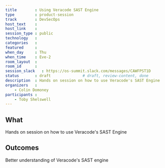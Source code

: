 ```yaml
---
title        : Using Veracode SAST Engine
type         : product-session
track        : DevSecOps
host_text    :
host_link    :
session_type : public
technology   :
categories   :
featured     :
when_day     : Thu
when_time    : Eve-2
room_layout  :
room_id      :
session_slack   : https://os-summit.slack.com/messages/CAWFPST1D
status       : draft              # draft, review-content, done
description  : Hands on session on how to use Veracode's SAST Engine
organizers   :
    - Colin Domoney
participants :
    - Toby Shelswell
---
```


## What

Hands on session on how to use Veracode's SAST Engine

## Outcomes

Better understanding of Veracode's SAST engine

